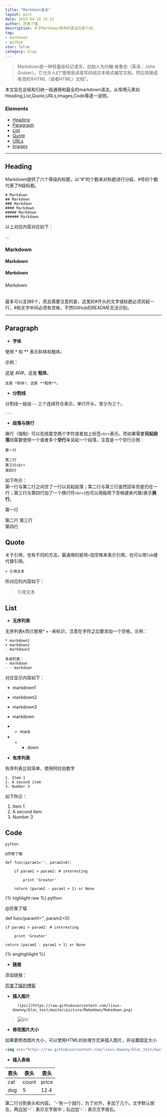 ```yaml
---
title: "Markdown语法"
layout: post
date: 2019-09-18 14:31
author: 厉害了喵
description: 关于Markdown常用的语法元素介绍。
tag:
- markdown
- github
star: false
category: blog
---
```


> Markdown是一种轻量级标记语言，创始人为约翰·格鲁伯（英语：John Gruber）。它允许人们“使用易读易写的纯文本格式编写文档，然后转换成有效的XHTML（或者HTML）文档”。

本文旨在总结和归纳一般通用和最全的markdown语法，从常用元素如Heading,List,Quote,URLs,Images,Code等逐一说明。

### Elements
- [Heading](#Heading)
- [Paragraph](#Paragraph)
- [List](#List)
- [Quote](#Quote)
- [URLs](#URLs)
- [Images](#Images)

---

## Heading

Markdown提供了六个等级的标题，以“#”的个数来对标题进行分级，#号的个数代表了N级标题。

```
# Markdown
## Markdown
### Markdown
#### Markdown
##### Markdown
###### Markdown
```

以上对应内容对应如下：

...
### Markdown
#### Markdown
##### Markdown
###### Markdown

最多可以支持6个，而且需要注意的是，这里的#开头的文字或标题必须另起一行，#和文字中间必须有空格，不然GitHub的README无法识别。

---

## Paragraph

- **字体**  

使用 * 和 ** 表示斜体和粗体。

示例：

这是 *斜体*，这是 **粗体**。

```
这是 *斜体*，这是 **粗体**。

```

- **分割线**

分割线一般由`---`三个连续符合表示，单行开头，至少为三个。

	---

- **段落与换行**

换行（强制）可以在结尾空两个字符或者加上标签`<br>`表示。而如果需要**另起段落**则需要使用一个或者多个**空行**来另起一个段落，注意是一个空行示例：

```
第一行

第二行
第三行<br>
第四行
```

如下所示：   
第一行与第二行之间空了一行以另起段落；第二行与第三行虽然回车但是仍在一行；第三行与第四行加了一个换行符`<br>`(也可以用敲两下空格键来代替)表示**换行**。

第一行

第二行
第三行  
第四行

## Quote 

关于引用，也有不同的方法。最通用的是用`<`加空格来表示引用，也可以用`Tab`键代替引用。

`> 引用文本`

所对应的内容如下：

> 引用文本

## List

- **无序列表**

无序列表k而已使用* + -来标识，注意在字符之后要添加一个空格，示例：

```
* markdown1
+ markdown2
- markdown3

多级列表：
- markdown
- - markdown
```

对应显示内容如下：

* markdown1
+ markdown2
- markdown3

- markdown
- - mark
- - - down


- **有序列表**

有序列表比较简单，使用阿拉伯数字

```
1. Item 1
2. A second item
3. Number 3
```

如下所示：

1. Item 1
2. A second item
3. Number 3

## Code

```
python

@厉害了喵

def func(param1='', param2=0):

	if param1 > param2: # interesting

		print 'Greater'

	return (param2 - param1 + 1) or None
```

{% highlight raw %}
python

@厉害了喵

def func(param1='', param2=0):

	if param1 > param2: # interesting

		print 'Greater'

	return (param2 - param1 + 1) or None
{% enghighlight %}




- **链接**

添加链接：

[厉害了喵的博客](walkmao.top)

- **插入图片**

		![pic](https://raw.githubusercontent.com/linux-downey/bloc_test/master/picture/Makedown/Makedown.png)

> ![pic](https://raw.githubusercontent.com/linux-downey/bloc_test/master/picture/Makedown/Makedown.png)

- **修改图片大小**

如果要修改图片大小，可以使用HTML的处理方式来插入图片，并设置固定大小

```HTML
<img src="https://raw.githubusercontent.com/linux-downey/bloc_test/master/picture/Makedown/Makedown.png" width="%50" height="%50" />
```

- **插入表格**

表头 | 表头 | 表头
----| ---- | ----
cat | count | price
dog | 5 | 12.4

第二行分割表头和内容。 '-'有一个就行，为了对齐，多加了几个。文字默认居左，两边加‘-’：表示文字居中；右边加‘-’：表示文字居右。